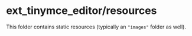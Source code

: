 # ext_tinymce_editor/resources

This folder contains static resources (typically an `"images"` folder as well).
